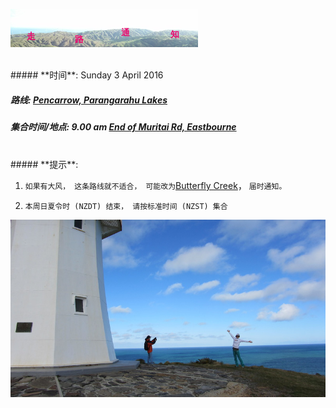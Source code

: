 ![skyline](_images/skyline2.png)

<br/>
##### **时间**: Sunday 3 April 2016

##### **路线**: [Pencarrow, Parangarahu Lakes](http://tracks.org.nz/track/show/89)


##### **集合时间/地点**:  9.00 am [End of Muritai Rd, Eastbourne](https://goo.gl/maps/rLLpYqvXtVx)

<br/>
##### **提示**: 

1. ```如果有大风， 这条路线就不适合， 可能改为```[Butterfly Creek](http://tracks.org.nz/track/show/967)， ```届时通知。```

2. ```本周日夏令时 (NZDT) 结束， 请按标准时间 (NZST) 集合```
 

![pencarrow](_images/pencarrow.jpg)
